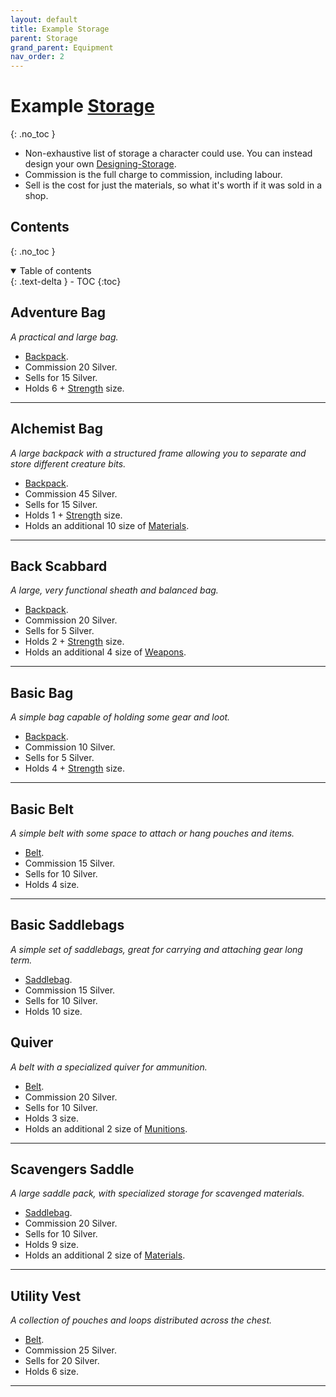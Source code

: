 ```yaml
---
layout: default
title: Example Storage
parent: Storage
grand_parent: Equipment
nav_order: 2
---
```

# Example [Storage](Storage)
{: .no_toc }
* Non-exhaustive list of storage a character could use. You can instead design your own [Designing-Storage](Designing-Storage). 
* Commission is the full charge to commission, including labour.
* Sell is the cost for just the materials, so what it's worth if it was sold in a shop.

## Contents
{: .no_toc }
<details open markdown="block">
  <summary>
    Table of contents
  </summary>
  {: .text-delta }
- TOC
{:toc}
</details>


## Adventure Bag
*A practical and large bag.*
* [Backpack](Storage#Backpack).
* Commission 20 Silver.
* Sells for 15 Silver.
* Holds 6 + [Strength](Core/Strength.md) size.

---

## Alchemist Bag
*A large backpack with a structured frame allowing you to separate and store different creature bits.*
* [Backpack](Storage#Backpack).
* Commission 45 Silver.
* Sells for 15 Silver.
* Holds 1 + [Strength](Core/Strength.md) size.
* Holds an additional 10 size of [Materials](Materials).

---

## Back Scabbard
*A large, very functional sheath and balanced bag.*
* [Backpack](Storage#Backpack).
* Commission 20 Silver.
* Sells for 5 Silver.
* Holds 2 + [Strength](Core/Strength.md) size.
* Holds an additional 4 size of [Weapons](Core/Weapons.md).

---

## Basic Bag
*A simple bag capable of holding some gear and loot.*
* [Backpack](Storage#Backpack).
* Commission 10 Silver.
* Sells for 5 Silver.
* Holds 4 + [Strength](Core/Strength.md) size.

---

## Basic Belt
*A simple belt with some space to attach or hang pouches and items.*
* [Belt](Storage#Belt).
* Commission 15 Silver.
* Sells for 10 Silver.
* Holds 4 size.

---

## Basic Saddlebags
*A simple set of saddlebags, great for carrying and attaching gear long term.*
* [Saddlebag](Storage#Saddlebag).
* Commission 15 Silver.
* Sells for 10 Silver.
* Holds 10 size.
## Quiver
*A belt with a specialized quiver for ammunition.*
* [Belt](Storage#Belt).
* Commission 20 Silver.
* Sells for 10 Silver.
* Holds 3 size.
* Holds an additional 2 size of [Munitions](Core/Comestibles.md#Munitions).

---

## Scavengers Saddle
*A large saddle pack, with specialized storage for scavenged materials.*
* [Saddlebag](Storage#Saddlebag).
* Commission 20 Silver.
* Sells for 10 Silver.
* Holds 9 size.
* Holds an additional 2 size of [Materials](Materials).

---

## Utility Vest
*A collection of pouches and loops distributed across the chest.*
* [Belt](Storage#Belt).
* Commission 25 Silver.
* Sells for 20 Silver.
* Holds 6 size.

---
